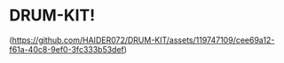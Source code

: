 # DRUM-KIT!
(https://github.com/HAIDER072/DRUM-KIT/assets/119747109/cee69a12-f61a-40c8-9ef0-3fc333b53def)
